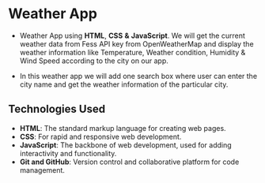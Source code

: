 # Weather App

- Weather App using **HTML**, **CSS** **&** **JavaScript**. We will get the current weather data from Fess API key from OpenWeatherMap and display the weather information like Temperature, Weather condition, Humidity & Wind Speed according to the city on our app.

- In this weather app we will add one search box where user can enter the city name and get the weather information of the particular city.


## Technologies Used


- **HTML**: The standard markup language for creating web pages.
- **CSS**: For rapid and responsive web development.
- **JavaScript**: The backbone of web development, used for adding interactivity and functionality.
- **Git and GitHub**: Version control and collaborative platform for code management.